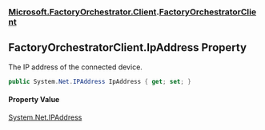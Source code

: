 ### [Microsoft.FactoryOrchestrator.Client](Microsoft_FactoryOrchestrator_Client.md 'Microsoft.FactoryOrchestrator.Client').[FactoryOrchestratorClient](FactoryOrchestratorClient.md 'Microsoft.FactoryOrchestrator.Client.FactoryOrchestratorClient')
## FactoryOrchestratorClient.IpAddress Property
The IP address of the connected device.  
```csharp
public System.Net.IPAddress IpAddress { get; set; }
```
#### Property Value
[System.Net.IPAddress](https://docs.microsoft.com/en-us/dotnet/api/System.Net.IPAddress 'System.Net.IPAddress')
